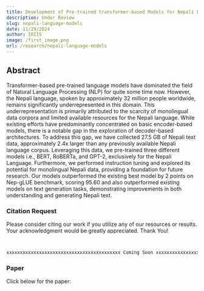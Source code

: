 ```yaml
---
title: Development of Pre-trained transformer-based Models for Nepali Language
description: Under Review    
slug: nepali-language-models
date: 11/29/2024
author: IRIIS
image: /first_image.png
url: /research/nepali-language-models
---
```



## Abstract

Transformer-based pre-trained language models have dominated the field of Natural Language Processing (NLP) for quite some time now. However, the Nepali language, spoken by approximately 32 million people worldwide, remains significantly underrepresented in this domain. This underrepresentation is primarily attributed to the scarcity of monolingual data corpora and limited available resources for the Nepali language. While existing efforts have predominantly concentrated on basic encoder-based models, there is a notable gap in the exploration of decoder-based architectures. To address this gap, we have collected 27.5 GB of Nepali text data, approximately 2.4x larger than any previously available Nepali language corpus. Leveraging this data, we pre-trained three different models i.e., BERT, RoBERTa, and GPT-2, exclusively for the Nepali Language. Furthermore, we performed instruction tuning and explored its potential for monolingual Nepali data, providing a foundation for future research. Our models outperformed the existing best model by 2 points on Nep-gLUE benchmark, scoring 95.60 and also outperformed existing models on text generation tasks, demonstrating improvements in both understanding and generating Nepali text.

### Citation Request

Please consider citing our work if you utilize any of our resources or results. Your acknowledgment would be greatly appreciated. Thank You!

```bash


xxxxxxxxxxxxxxxxxxxxxxxxxxxxxxxxxxxxxxxxxx Coming Soon xxxxxxxxxxxxxxxxxxxxxxxxxxxxxxxxxxxxxxxxxx


```

### Paper
Click below for the paper: